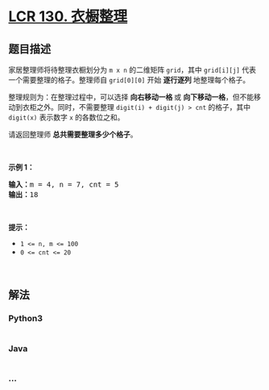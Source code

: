 # [LCR 130. 衣橱整理](https://leetcode.cn/problems/ji-qi-ren-de-yun-dong-fan-wei-lcof)



## 题目描述

<!-- 这里写题目描述 -->

<p>家居整理师将待整理衣橱划分为 <code>m x n</code> 的二维矩阵 <code>grid</code>，其中 <code>grid[i][j]</code> 代表一个需要整理的格子。整理师自 <code>grid[0][0]</code> 开始 <strong>逐行逐列</strong> 地整理每个格子。</p>

<p>整理规则为：在整理过程中，可以选择&nbsp;<strong>向右移动一格&nbsp;</strong>或&nbsp;<strong>向下移动一格</strong>，但不能移动到衣柜之外。同时，不需要整理 <code>digit(i)&nbsp;+ digit(j)&nbsp;&gt; cnt</code> 的格子，其中 <code>digit(x)</code>&nbsp;表示数字&nbsp;<code>x</code> 的各数位之和。</p>

<p>请返回整理师&nbsp;<strong>总共需要整理多少个格子</strong>。</p>

<p>&nbsp;</p>

<p><strong>示例 1：</strong></p>

<pre>
<strong>输入：</strong>m = 4, n = 7, cnt = 5
<strong>输出：</strong>18
</pre>

<p>&nbsp;</p>

<p><strong>提示：</strong></p>

<ul>
	<li><code>1 &lt;= n, m &lt;= 100</code></li>
	<li><code>0 &lt;= cnt &lt;= 20</code></li>
</ul>

<p>&nbsp;</p>


## 解法

<!-- 这里可写通用的实现逻辑 -->

<!-- tabs:start -->

### **Python3**

<!-- 这里可写当前语言的特殊实现逻辑 -->

```python

```

### **Java**

<!-- 这里可写当前语言的特殊实现逻辑 -->

```java

```

### **...**

```

```

<!-- tabs:end -->
